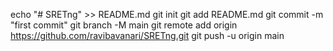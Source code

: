 echo "# SRETng" >> README.md
git init
git add README.md
git commit -m "first commit"
git branch -M main
git remote add origin https://github.com/ravibavanari/SRETng.git
git push -u origin main
